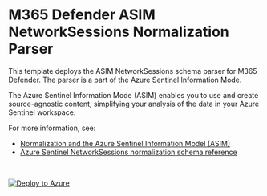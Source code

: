 # M365 Defender ASIM NetworkSessions Normalization Parser

This template deploys the ASIM NetworkSessions schema parser for M365 Defender. The parser is a part of the Azure Sentinel Information Mode.

The Azure Sentinel Information Mode (ASIM) enables you to use and create source-agnostic content, simplifying your analysis of the data in your Azure Sentinel workspace.

For more information, see:

- [Normalization and the Azure Sentinel Information Model (ASIM)](https://aka.ms/AzSentinelNormalization)
- [Azure Sentinel NetworkSessions normalization schema reference](https://aka.ms/AzSentinelNetworkSessionsDoc)

<br>
 

[![Deploy to Azure](https://aka.ms/deploytoazurebutton)](https://portal.azure.com/#create/Microsoft.Template/uri/https%3A%2F%2Fraw.githubusercontent.com%2FAzure%2FAzure-Sentinel%2Fyaronfr%2F2021%2FJunM365DNwS%2FParsers%2FASimNetworkSessions%2FARM%2FM365Defender%2FM365Defender.json)
